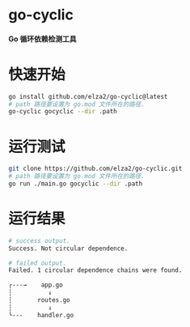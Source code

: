 # go-cyclic

<h4> Go 循环依赖检测工具 </h4>

快速开始
===============
```bash
go install github.com/elza2/go-cyclic@latest
# path 路径要设置为 go.mod 文件所在的路径.
go-cyclic gocyclic --dir .path
```

运行测试
===============
```bash
git clone https://github.com/elza2/go-cyclic.git
# path 路径要设置为 go.mod 文件所在的路径.
go run ./main.go gocyclic --dir .path
```

运行结果
===============
```bash
# success output.
Success. Not circular dependence.

# failed output.
Failed. 1 circular dependence chains were found.

┌---→    app.go
┆          ↓
┆       routes.go
┆          ↓
└---    handler.go
```


